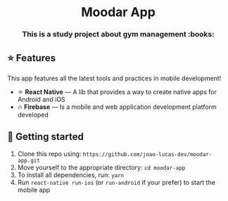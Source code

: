<h1 align="center">Moodar App</h1>

<h3 align="center">This is a study project about gym management :books:</h3>

## :star: Features

This app features all the latest tools and practices in mobile development!

- ⚛️ **React Native** — A lib that provides a way to create native apps for Android and iOS
- :fire: **Firebase** — Is a mobile and web application development platform developed

## :electric_plug: Getting started

1. Clone this repo using: `https://github.com/joao-lucas-dev/moodar-app.git`
2. Move yourself to the appropriate directory: `cd moodar-app`
3. To install all dependencies, run: `yarn`
4. Run `react-native run-ios` (or `run-android` if your prefer) to start the mobile app
